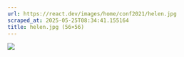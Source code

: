 ```yaml
---
url: https://react.dev/images/home/conf2021/helen.jpg
scraped_at: 2025-05-25T08:34:41.155164
title: helen.jpg (56×56)
---
```


![](https://react.dev/images/home/conf2021/helen.jpg)

